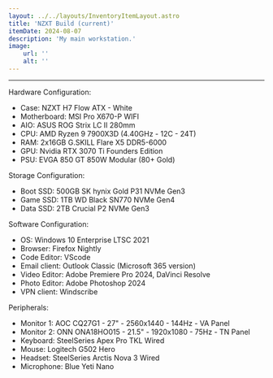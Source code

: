 ```yaml
---
layout: ../../layouts/InventoryItemLayout.astro
title: 'NZXT Build (current)'
itemDate: 2024-08-07
description: 'My main workstation.'
image:
    url: '' 
    alt: ''
---
```

____________________________________________________________________________________________

Hardware Configuration:
<ul>
<li>Case: NZXT H7 Flow ATX - White
<li>Motherboard: MSI Pro X670-P WIFI
<li>AIO: ASUS ROG Strix LC II 280mm
<li>CPU: AMD Ryzen 9 7900X3D (4.40GHz - 12C - 24T)
<li>RAM: 2x16GB G.SKILL Flare X5 DDR5-6000
<li>GPU: Nvidia RTX 3070 Ti Founders Edition
<li>PSU: EVGA 850 GT 850W Modular (80+ Gold)
</ul>

Storage Configuration:
<ul>
<li>Boot SSD: 500GB SK hynix Gold P31 NVMe Gen3
<li>Game SSD: 1TB WD Black SN770 NVMe Gen4
<li>Data SSD: 2TB Crucial P2 NVMe Gen3
</ul>

Software Configuration:
<ul>
<li>OS: Windows 10 Enterprise LTSC 2021
<li>Browser: Firefox Nightly
<li>Code Editor: VScode
<li>Email client: Outlook Classic (Microsoft 365 version)
<li>Video Editor: Adobe Premiere Pro 2024, DaVinci Resolve
<li>Photo Editor: Adobe Photoshop 2024
<li>VPN client: Windscribe
</ul>

Peripherals:
<ul>
<li>Monitor 1: AOC CQ27G1 - 27" - 2560x1440 - 144Hz - VA Panel
<li>Monitor 2: ONN ONA18HO015 - 21.5" - 1920x1080 - 75Hz - TN Panel
<li>Keyboard: SteelSeries Apex Pro TKL Wired
<li>Mouse: Logitech G502 Hero
<li>Headset: SteelSeries Arctis Nova 3 Wired
<li>Microphone: Blue Yeti Nano
</ul>